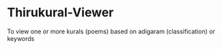 # Thirukural-Viewer
To view one or more kurals (poems) based on adigaram (classification) or keywords
